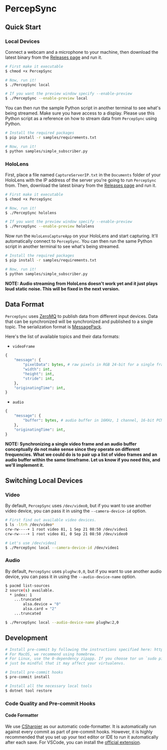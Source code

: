 # PercepSync

## Quick Start

### Local Devices

Connect a webcam and a microphone to your machine, then download the latest binary from the [Releases page](https://github.com/sled-group/PercepSync/releases) and run it.

```bash
# First make it executable
$ chmod +x PercepSync

# Now, run it!
$ ./PercepSync local

# If you want the preview window specify --enable-preview
$ ./PercepSync --enable-preview local
```

You can then run the sample Python script in another terminal to see what's being streamed. Make sure you have access to a display. Please use this Python script as a reference on how to stream data from `PercepSync` using Python.

```bash
# Install the required packages
$ pip install -r samples/requirements.txt

# Now, run it!
$ python samples/simple_subscriber.py
```

### HoloLens

First, place a file named `CaptureServerIP.txt` in the `Documents` folder of your HoloLens with the IP address of the server you're going to run `PercepSync` from. Then, download the latest binary from the [Releases page](https://github.com/sled-group/PercepSync/releases) and run it.

```bash
# First make it executable
$ chmod +x PercepSync

# Now, run it!
$ ./PercepSync hololens

# If you want the preview window specify --enable-preview
$ ./PercepSync --enable-preview hololens
```

Now run the `HoloLensCaptureApp` on your HoloLens and start capturing. It'll automatically connect to `PercepSync`. You can then run the same Python script in another terminal to see what's being streamed.

```bash
# Install the required packages
$ pip install -r samples/requirements.txt

# Now, run it!
$ python samples/simple_subscriber.py
```

**NOTE: Audio streaming from HoloLens doesn't work yet and it just plays loud static noise. This will be fixed in the next version.**

## Data Format

`PercepSync` uses [ZeroMQ](https://zeromq.org/) to publish data from different input devices. Data that can be synchronized will be synchronized and published to a single topic. The serialization format is [MessagePack](https://msgpack.org/).

Here's the list of available topics and their data formats:

- `videoFrame`

```python
{
    "message": {
        "pixelData": bytes, # raw pixels in RGB 24-bit for a single frame
        "width": int,
        "height": int,
        "stride": int,
    },
    "originatingTime": int,
}
```

- `audio`

```python
{
    "message": {
        "buffer": bytes, # audio buffer in 16KHz, 1 channel, 16-bit PCM
    },
    "originatingTime": int,
}
```

**NOTE: Synchronizing a single video frame and an audio buffer conceptually do not make sense since they operate on different frequencies. What we could do is to pair up a list of video frames and an audio buffer within the same timeframe. Let us know if you need this, and we'll implement it.**

## Switching Local Devices

### Video

By default, `PercepSync` uses `/dev/video0`, but if you want to use another video device, you can pass it in using the `--camera-device-id` option.

```bash
# First find out available video devices.
$ ls -ltrh /dev/video*
crw-rw----+ 1 root video 81, 1 Sep 21 08:50 /dev/video1
crw-rw----+ 1 root video 81, 0 Sep 21 08:50 /dev/video0

# Let's use /dev/video1
$ ./PercepSync local --camera-device-id /dev/video1
```

### Audio

By default, `PercepSync` uses `plughw:0,0`, but if you want to use another audio device, you can pass it in using the `--audio-device-name` option.

```bash
$ pacmd list-sources
2 source(s) available.
  * index: 1
    ...truncated
        alsa.device = "0"
        alsa.card = "2"
    ...truncated

$ ./PercepSync local --audio-device-name plughw:2,0
```

## Development

```bash
# Install pre-commit by following the instructions specified here: https://pre-commit.com/#install
# For MacOS, we recommend using homebrew.
# For Linux, use the 0-dependency zipapp. If you choose tor un `sudo pip install pre-commit` instead,
# just be mindful that it may affect your virtualenvs.

# Install pre-commit hooks
$ pre-commit install

# Install all the necessary local tools
$ dotnet tool restore
```

### Code Quality and Pre-commit Hooks

#### Code Formatter

We use [CSharpier](https://csharpier.com/) as our automatic code-formatter. It is automatically run against every commit as part of pre-commit hooks. However, it is highly recommended that you set up your text editor or IDE to run it automatically after each save. For VSCode, you can install the [official extension](https://marketplace.visualstudio.com/items?itemName=csharpier.csharpier-vscode).
